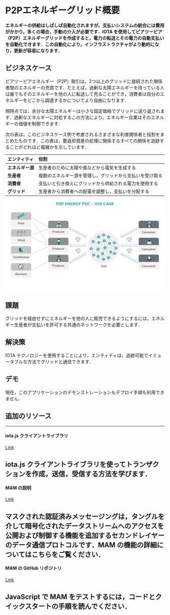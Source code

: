 # P2Pエネルギーグリッド概要
<!-- # Peer-to-peer energy grid -->

**エネルギーの供給はしばしば自動化されますが，支払いシステムの統合には費用がかかり，多くの場合，手動の介入が必要です．IOTA を使用してピアツーピア（P2P）エネルギーグリッドを作成すると，電力の転送とその電力の自動支払いを自動化できます．この自動化により，インフラストラクチャがより動的になり，更新が容易になります．**
<!-- **Although the supply of energy is often automated, the payment system is expensive to integrate and often requires manual intervention. By creating a peer-to-peer (P2P) energy grid with IOTA, you can automate the transfer of power and the automatic payment for that power. This automation makes your infrastructure more dynamic and easier to update.** -->

## ビジネスケース
<!-- ## Business case -->

ピアツーピアエネルギー（P2P）取引は，2つ以上のグリッドに接続された関係者間のエネルギーの売買です．たとえば，過剰な太陽エネルギーを持っている人は誰でもそのエネルギーを他の人に転送して売ることができ，消費者は自分のエネルギーをどこから調達するかについてより自由になります．
<!-- Peer-to-peer energy (P2P) trading is the buying and selling of energy between two or more grid-connected parties. For example, anyone with excess solar energy can transfer and sell that energy to others, giving consumers more freedom over where they source their energy. -->

現時点では，余分な太陽エネルギーは小さな固定価格でグリッドに送り返されます．過剰なエネルギーに対処するこの方法により，エネルギー企業はそのエネルギーの価値を制御できます．
<!-- At the moment, excess solar energy is sent back to the grid for a small fixed price. This way of dealing with excess energy gives the energy companies control over how much that energy is worth. -->

次の表は，このビジネスケース例で考慮されるさまざまな利害関係者と役割をまとめたものです．この表は，要返却資産の処理に関係するすべての関係を追跡することがどれほど複雑かを示しています．
<!-- The table below summarizes the different stakeholders and roles considered in this example business case. The table also shows how complex it is to keep track of all the relations involved in the handling of returnable assets. -->

| **エンティティ** | **役割** |
| :--------------- | :------- |
| **エネルギー源** | 生産者のために太陽や風などから電気を生成する |
| **生産者** | 複数のエネルギー源を管理し，グリッドから支払いを受け取る |
| **消費者** | 支払いと引き換えにグリッドから供給される電力を使用する |
| **グリッド** | 生産者から消費者への配電を調整し，支払いを分配する |

<!-- |**Entity** | **Role**| -->
<!-- |:---|:---| -->
<!-- |**Source**|Generate electricity such as solar or wind for a producer| -->
<!-- |**Producer**| Manage several sources and receive payment from the grid| -->
<!-- |**Consumer** |Use the power provided by the grid in return for payment| -->
<!-- |**Grid**| Coordinate the distribution of power from the producers to the consumers, and distribute payments| -->

![P2P Energy PoC - Use Case Picture](../images/p2p_use_case.png)

## 課題
<!-- ## Challenges -->

グリッドを経由せずにエネルギーを他の人に販売できるようにするには，エネルギー生産者が支払いを許可する共通のネットワークを必要とします．
<!-- To be able to sell energy to others without going through the grid, energy producers need a common network that allows payments. -->

## 解決策
<!-- ## Solution -->

IOTA テクノロジーを使用することにより，エンティティは，追跡可能でイミュータブルな方法でグリッドと通信できます．
<!-- By using IOTA technologies, entities can communicate with the grid in a traceable and immutable way. -->

## デモ
<!-- ## Demo -->

現在，このアプリケーションのデモンストレーションもデプロイ手順も利用できません．
<!-- Neither a demonstration of this application nor deployment instructions are  available at the moment. -->

## 追加のリソース
<!-- ## Additional resources -->

---------------
#### iota.js クライアントライブラリ ####
[Link](root://client-libraries/0.1/getting-started/js-quickstart.md)

iota.js クライアントライブラリを使ってトランザクションを作成，送信，受信する方法を学びます．
---
#### MAM の説明 ####
[Link](https://blog.iota.org/introducing-masked-authenticated-messaging-e55c1822d50e)

マスクされた認証済みメッセージングは，タングルを介して暗号化されたデータストリームへのアクセスを公開および制御する機能を追加するセカンドレイヤーのデータ通信プロトコルです．MAM の機能の詳細についてはこちらをご覧ください．
---
#### MAM の GitHub リポジトリ ####
[Link](https://github.com/iotaledger/mam.client.js)

JavaScript で MAM をテストするには，コードとクイックスタートの手順を読んでください．
---------------
